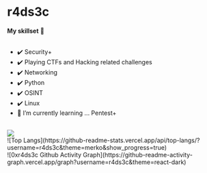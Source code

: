 # r4ds3c

<b>My skillset</b> 🔧 <br><br>
- ✔️ Security+ <br>
- ✔️ Playing CTFs and Hacking related challenges<br>
- ✔️ Networking <br>
- ✔️ Python <br>
- ✔️ OSINT <br>
- ✔️ Linux<br>
- 🌱 I’m currently learning ... Pentest+
<br>
<img src="https://github-readme-stats.vercel.app/api?username=r4ds3c&theme=merko&show_icons=true" align="center">
<br>
![Top Langs](https://github-readme-stats.vercel.app/api/top-langs/?username=r4ds3c&theme=merko&show_progress=true)
<br>
![0xr4ds3c Github Activity Graph](https://github-readme-activity-graph.vercel.app/graph?username=r4ds3c&theme=react-dark)
<br>
<!--
**r4ds3c/r4ds3c** is a ✨ _special_ ✨ repository because its `README.md` (this file) appears on your GitHub profile.

Here are some ideas to get you started:

- 🔭 I’m currently working on ...
- 🌱 I’m currently learning ...
- 👯 I’m looking to collaborate on ...
- 🤔 I’m looking for help with ...
- 💬 Ask me about ...
- 📫 How to reach me: ...
- 😄 Pronouns: ...
- ⚡ Fun fact: ...
-->
